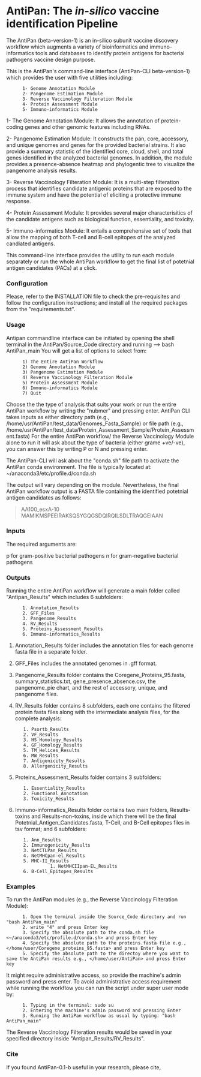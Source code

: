 # AntiPan: The _in-silico_ vaccine identification Pipeline
The AntiPan (beta-version-1) is an in-silico subunit vaccine discovery workflow which augments a variety of bioinformatics and immuno-informatics tools and databases to identify protein antigens for bacterial pathogens vaccine design purpose.

This is the AntiPan's command-line interface (AntiPan-CLI beta-version-1) which provides the user with five utilities including:

          1- Genome Annotation Module
          2- Pangenome Estimation Module
          3- Reverse Vaccinology Filteration Module
          4- Protein Assessment Module
          5- Immuno-informatics Module

1- The Genome Annotation Module: It allows the annotation of protein-coding genes and other genomic features including RNAs. 

2- Pangenome Estimation Module:  It constructs the pan, core, accessory, and unique genomes and genes for the provided bacterial strains. It also provide a summary statistic of the identified core, cloud, shell, and total genes identified in the analyzed bacterial genomes. In addition, the module provides a presence-absence heatmap and phylogentic tree to visualize the pangenome analysis results.

3- Reverse Vaccinology Filteration Module: It is a multi-step filteration process that identifies candidate antigenic proteins that are exposed to the immune system and have the potential of eliciting a protective immune response. 

4- Protein Assessment Module: It provides several major characterisitics of the candidate antigens such as biological function, essentiality, and toxicity. 

5- Immuno-informatics Module: It entails a comprehensive set of tools that allow the mapping of both T-cell and B-cell epitopes of the analyzed candiated antigens.

This command-line interface provides the utility to run each module separately or run the whole AntiPan workflow to get the final list of potetnial antigen candidates (PACs) at a click.

### Configuration ###

Please, refer to the INSTALLATION file to check the pre-requisites and follow the configuration instructions; and install all the required packages from the "requirements.txt".

### Usage ###

Antipan commandline interface can be initiated by opening the shell terminal in the AntiPan/Source_Code directory and running --> bash AntiPan_main
You will get a list of options to select from:

          1) The Entire AntiPan Workflow
          2) Genome Annotation Module
          3) Pangenome Estimation Module
          4) Reverse Vaccinology Filteration Module
          5) Protein Assessment Module
          6) Immuno-informatics Module
          7) Quit 

Choose the the type of analysis that suits your work or run the entire AntiPan workflow by writing the "nubmer" and pressing enter. AntiPan CLI takes inputs as either directory path (e.g., /home/usr/AntiPan/test_data/Genomes_Fasta_Sample) or file path (e.g., /home/usr/AntiPan/test_data/Protein_Assessment_Sample/Protein_Assessment.fasta) For the entire AntiPan workflow/ the Reverse Vaccinology Module alone to run it will ask about the type of bacteria (either grame +ve/-ve), you can answer this by writing P or N and pressing enter. 

The AntiPan-CLI will ask about the "conda.sh" file path to activate the AntiPan conda environment. The file is typically located at: ~/anaconda3/etc/profile.d/conda.sh

The output will vary depending on the module. Nevertheless, the final AntiPan workflow output is a FASTA file containing the identified potetnial antigen candidates as follows:

>AA100_esxA-10
MAMIKMSPEEIRAKSQSYGQGSDQIRQILSDLTRAQGEIAAN

### Inputs ###

The required arguments are:

p for gram-positive bacterial pathogens
n for gram-negative bacterial pathogens

### Outputs ###

Running the entire AntiPan workflow will generate a main folder called "Antipan_Results" which includes 6 subfolders:
          
          1. Annotation_Results
          2. GFF_Files
          3. Pangenome_Results
          4. RV_Results
          5. Proteins_Assessment_Results
          6. Immuno-informatics_Results
          
1. Annotation_Results folder includes the annotation files for each genome fasta file in a separate folder.
2. GFF_Files includes the annotated genomes in .gff format.
3. Pangenome_Results folder contains the Coregene_Proteins_95.fasta, summary_statistics.txt, gene_presence_absence.csv, the pangenome_pie chart, and the rest of accessory, unique, and pangenome files.
4. RV_Results folder contains 8 subfolders, each one contains the filtered protein fasta files along with the intermediate analysis files, for the complete analysis:
         
          1. Psortb_Results
          2. VF_Results
          3. HS_Homology_Results
          4. GF_Homology_Results
          5. TM_Helices_Results
          6. MW_Results
          7. Antigenicity_Results
          8. Allergenicity_Results
5. Proteins_Assessment_Results folder contains 3 subfolders:
          
          1. Essentiality_Results
          2. Functional_Annotation
          3. Toxicity_Results
6. Immuno-informatics_Results folder contains two main folders, Results-toxins and Results-non-toxins, inside which there will be the final Potetnial_Antigen_Candidates.fasta, T-Cell, and B-Cell epitopes files in tsv format; and 6 subfolders:
          
          1. Ann_Results
          2. Immunogenicity_Results
          3. NetCTLPan_Results
          4. NetMHCpan-el_Results
          5. MHC-II_Results
                    1. NetMHCIIpan-EL_Results
          6. B-Cell_Epitopes_Results
          
### Examples ###

To run the AntiPan modules (e.g., the Reverse Vaccinology Filteration Module):
          
          1. Open the terminal inside the Source_Code directory and run "bash AntiPan_main"
          2. write "4" and press Enter key
          3. Specify the absolute path to the conda.sh file <~/anaconda3/etc/profile.d/conda.sh> and press Enter key
          4. Specify the absolute path to the proteins.fasta file e.g., </home/user/Coregene_proteins_95.fasta> and press Enter key
          5. Specify the absolute path to the directoy where you want to save the AntiPan results e.g., </home/user/AntiPan> and press Enter key

It might require administrative access, so provide the machine's admin password and press enter. To avoid administrative access requirement while running the workflow you can run the script under super user mode by: 

          1. Typing in the terminal: sudo su
          2. Entering the machine's admin password and pressing Enter
          3. Running the AntiPan workflow as usual by typing: "bash AntiPan_main"
The Reverse Vaccinology Filteration results would be saved in your specified directory inside "Antipan_Results/RV_Results".               

### Cite ###
If you found AntiPan-0.1-b useful in your research, please cite,
